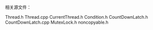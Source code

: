 相关源文件：

Thread.h Thread.cpp
CurrentThread.h
Condition.h
CountDownLatch.h CountDownLatch.cpp
MutexLock.h
noncopyable.h